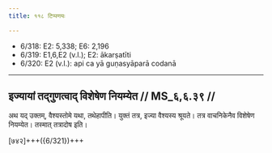```yaml
---
title: ११८ टिप्पणयः

---
```

- 6/318: E2: 5,338; E6: 2,196
- 6/319: E1,6,E2 (v.l.); E2: ākarṣatīti
- 6/320: E2 (v.l.): api ca yā guṇasyāparā codanā

____________________________________________


## इज्यायां तद्गुणत्वाद् विशेषेण नियम्येत // MS_६,६.३९ //

अथ यद् उक्तम्, वैश्यस्तोमे यथा, तथेहापीति। युक्तं तत्र, इज्या वैश्यस्य श्रूयते। तत्र वाचनिकेनैव विशेषेण नियम्येत। तस्मात् तत्रादोष इति।

[७४२]+++({6/321})+++
